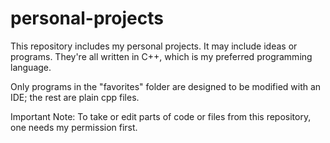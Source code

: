 # personal-projects

This repository includes my personal projects.
It may include ideas or programs.
They're all written in C++, which is my preferred programming language.

Only programs in the "favorites" folder are designed to be modified with an IDE; the rest are plain cpp files.

Important Note: To take or edit parts of code or files from this repository, one needs my permission first.

